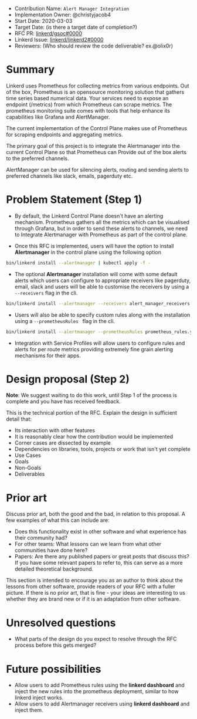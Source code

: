 - Contribution Name: `Alert Manager Integration`
- Implementation Owner: @christyjacob4
- Start Date: 2020-03-03
- Target Date: (is there a target date of completion?)
- RFC PR: [linkerd/gsoc#0000](https://github.com/linkerd/gsoc/pull/0000)
- Linkerd Issue: [linkerd/linkerd2#0000](https://github.com/linkerd/linkerd2/issues/0000)
- Reviewers: (Who should review the code deliverable? ex.@olix0r)

# Summary

[summary]: #summary

Linkerd uses Prometheus for collecting metrics from various endpoints. Out of the box, Prometheus is an opensource monitoring solution that gathers time series based numerical data. Your services need to expose an endpoint (/metrics) from which Prometheus can scrape metrics. The prometheus monitoring suite comes with tools that help enhance its capabilities like Grafana and AlertManager.

The current implementation of the Control Plane makes use of Prometheus for scraping endpoints and aggregating metrics.

The primary goal of this project is to integrate the Alertmanager into the current Control Plane so that Prometheus can Provide out of the box alerts to the preferred channels.

AlertManager can be used for silencing alerts, routing and sending alerts to preferred channels like slack, emails, pagerduty etc.

# Problem Statement (Step 1)

[problem-statement]: #problem-statement

- By default, the Linkerd Control Plane doesn't have an alerting mechanism. Prometheus gathers all the metrics which can be visualised through Grafana, but in order to send these alerts to channels, we need to Integrate Alertmanager with Prometheus as part of the control plane.

* Once this RFC is implemented, users will have the option to install **Alertmanager** in the control plane using the following option

```sh
bin/linkerd install --alertmanager | kubectl apply -f -
```

- The optional **Alertmanager** installation will come with some default alerts
  which users can configure to appropriate receivers like
  pagerduty, email, slack and users will be able to customise the receivers by using a ```--receivers``` flag in the cli.

```sh
bin/linkerd install --alertmanager --receivers alert_manager_receivers.yml | kubectl apply -f -
```

- Users will also be able to specify custom rules along with the installation using a ```--prometheusRules ``` flag in the cli.

```sh
bin/linkerd install --alertmanager --prometheusRules prometheus_rules.yml | kubectl apply -f -
```

- Integration with Service Profiles will allow users to configure rules and alerts for per route metrics providing extremely fine grain alerting mechanisms for their apps.


# Design proposal (Step 2)

[design-proposal]: #design-proposal

**Note**: We suggest waiting to do this work, until Step 1 of the process is complete and you have has received feedback.

This is the technical portion of the RFC. Explain the design in sufficient detail that:

- Its interaction with other features
- It is reasonably clear how the contribution would be implemented
- Corner cases are dissected by example
- Dependencies on libraries, tools, projects or work that isn't yet complete
- Use Cases
- Goals
- Non-Goals
- Deliverables

# Prior art

[prior-art]: #prior-art

Discuss prior art, both the good and the bad, in relation to this proposal.
A few examples of what this can include are:

- Does this functionality exist in other software and what experience has their community had?
- For other teams: What lessons can we learn from what other communities have done here?
- Papers: Are there any published papers or great posts that discuss this? If you have some
  relevant papers to refer to, this can serve as a more detailed theoretical background.

This section is intended to encourage you as an author to think about the lessons from other
software, provide readers of your RFC with a fuller picture. If there is no prior art, that is
fine - your ideas are interesting to us whether they are brand new or if it is an adaptation from
other software.

# Unresolved questions

[unresolved-questions]: #unresolved-questions

- What parts of the design do you expect to resolve through the RFC process before this gets merged?

# Future possibilities

[future-possibilities]: #future-possibilities

- Allow users to add Prometheus rules using the **linkerd dashboard** and inject the new rules into the prometheus deployment, similar to how linkerd inject works.
- Allow users to add Alertmanager receivers using **linkerd dashboard** and inject them.